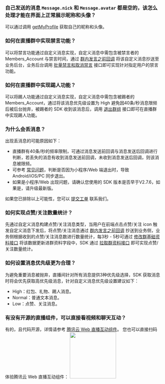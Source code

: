 ### 自己发送的消息 `Message.nick` 和 `Message.avatar` 都是空的，该怎么处理才能在界面上正常展示昵称和头像？

可以通过调用 [getMyProfile](https://imsdk-1252463788.file.myqcloud.com/IM_DOC/Web/SDK.html#getMyProfile) 获取自己的昵称和头像。

### 如何在直播群中实现禁言功能？

可以将禁言功能通过自定义消息实现，自定义消息中需包含被禁言者的 Members_Account 与禁言时间，通过 [群内发言之前回调](https://cloud.tencent.com/document/product/269/1619) 将该自定义消息抄送至业务后台，业务后台调用 [批量禁言和取消禁言](https://cloud.tencent.com/document/product/269/1627) 接口即可实现针对指定用户的禁言功能。

### 如何在直播群中实现踢人功能？

可以将踢人功能通过自定义消息实现，自定义消息中需包含被踢者的 Members_Account，通过将该消息优先级设置为 High 避免因40条/秒消息限频后被后台抛弃，被踢者的 SDK 收到该消息后，调用 [退出群组](https://cloud.tencent.com/document/product/269/44498#.E7.BE.A4.E7.BB.84.E7.9B.B8.E5.85.B3.E6.8E.A5.E5.8F.A3) 接口即可在直播群中实现踢人功能。

### 为什么会丢消息？

出现丢消息的可能原因如下：

- 直播群有40条/秒的频率限制，可通过消息发送前回调与消息发送后回调进行判断，若丢失的消息有收到消息发送前回调，未收到消息发送后回调，则该消息被限频。
- 可参考 [常见问题](#p4)，判断是否因为小程序/Web 端退出时，导致 Android/iOS/PC 同步退出。
- 如果是小程序/Web 出现问题，请确认您使用的 SDK 版本是否早于V2.7.6，如果是，请升级最新版。

如果您已排除以上可能性，您可以 [提交工单](https://cloud.tencent.com/document/product/269/3916) 联系我们。

### 如何实现点赞/关注数量统计？

先通过自定义消息构建点赞/关注消息类型，当用户在前端点击点赞/关注 icon 触发自定义消息下发后，将点赞/关注消息通过 [群内发言之前回调](https://cloud.tencent.com/document/product/269/1619) 抄送到业务侧，业务侧根据收到的点赞/关注消息数进行数量统计，每3秒 - 5秒可通过 [修改群基础资料接口](https://cloud.tencent.com/document/product/269/1620) 将该数据更新进群资料字段中，SDK 通过 [拉取群资料接口](https://cloud.tencent.com/document/product/269/44498#.E7.BE.A4.E7.BB.84.E7.9B.B8.E5.85.B3.E6.8E.A5.E5.8F.A3) 即可实现点赞/关注数量统计。

### 如何设置消息优先级更为合理？

为避免重要消息被抛弃，直播间针对所有消息提供3种优先级选择，SDK 获取消息时将会优先获取高优先级消息，针对自定义消息优先级设置建议如下：

- High：红包、礼物、踢人消息。
- Normal：普通文本消息。
- Low：点赞、关注消息。

### 有没有开源的直播组件，可以直接看视频和聊天互动？

有的，且代码开源，详情请参考 [腾讯云 Web 直播互动组件](https://github.com/tencentyun/TWebLive)。
您也可以直接扫码体验腾讯云 Web 直播互动组件：
<img src="https://main.qcloudimg.com/raw/7ebc3e270add5ec6d62f6f8972c61249.png" width="150">


